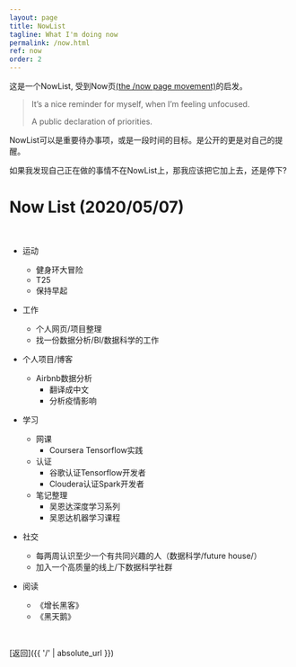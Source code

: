 ```yaml
---
layout: page
title: NowList
tagline: What I'm doing now
permalink: /now.html
ref: now
order: 2
---
```


这是一个NowList, 受到Now页[(the /now page movement)](https://sivers.org/nowff)的启发。

>It’s a nice reminder for myself, when I’m feeling unfocused. 
>
>A public declaration of priorities.

NowList可以是重要待办事项，或是一段时间的目标。是公开的更是对自己的提醒。

如果我发现自己正在做的事情不在NowList上，那我应该把它加上去，还是停下?
<br>
# Now List (2020/05/07)

<br>

- 运动
    - 健身环大冒险
    - T25
    - 保持早起

- 工作
    - 个人网页/项目整理
    - 找一份数据分析/BI/数据科学的工作

- 个人项目/博客
    - Airbnb数据分析
        - 翻译成中文
        - 分析疫情影响
- 学习
    - 网课
        - Coursera Tensorflow实践
    - 认证
        - 谷歌认证Tensorflow开发者
        - Cloudera认证Spark开发者
    - 笔记整理
        - 吴恩达深度学习系列
        - 吴恩达机器学习课程
- 社交
    - 每两周认识至少一个有共同兴趣的人（数据科学/future house/）
    - 加入一个高质量的线上/下数据科学社群
- 阅读
    - 《增长黑客》
    - 《黑天鹅》


<br>


[返回]({{ '/' | absolute_url }})
